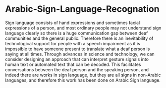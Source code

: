 # Arabic-Sign-Language-Recognation

Sign language consists of hand expressions and sometimes facial expressions of a person, and most ordinary people may not understand sign language clearly so there is a huge communication gap between deaf communities and the general public. Therefore there is an inevitability of technological support for people with a speech impairment as it is impossible to have someone present to translate what a deaf person is saying at all times. Through advances in science and technology, we can consider designing an approach that can interpret gesture signals into human text or automated text that can be decoded. This facilitates conversations between the deaf person and the speaking person, and indeed there are works in sign language, but they are all signs in non-Arabic languages, and therefore this work has been done on Arabic Sign language.
